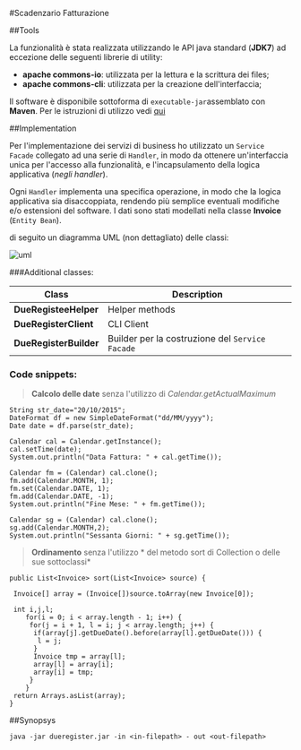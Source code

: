 #Scadenzario Fatturazione

##Tools

La funzionalità è stata realizzata utilizzando le API java standard (**JDK7**) ad eccezione delle seguenti librerie di utility:

 - **apache commons-io**: utilizzata per la lettura e la scrittura dei files;
 - **apache commons-cli**: utilizzata per la creazione dell'interfaccia;

Il software è disponibile sottoforma di `executable-jar`assemblato con **Maven**. Per le istruzioni di utilizzo vedi [qui](#synopsys) 

##Implementation

Per l'implementazione dei servizi di business ho utilizzato un `Service Facade`  collegato ad una serie di `Handler`, in modo da ottenere un'interfaccia unica per l'accesso alla funzionalità, e l'incapsulamento della logica applicativa (*negli handler*).

Ogni  `Handler` implementa una specifica operazione, in modo che la logica applicativa sia disaccoppiata, rendendo più semplice eventuali modifiche e/o estensioni del software. I dati sono stati modellati nella classe **Invoice** (`Entity Bean`).

di seguito un diagramma UML (non dettagliato) delle classi:

![uml](https://cloud.githubusercontent.com/assets/15958498/12379043/d435e7ea-bd51-11e5-867e-0e4a7efda043.png)

###Additional classes:

Class                  | Description
---------------------- | -----------
**DueRegisteeHelper**  | Helper methods
**DueRegisterClient**  | CLI Client
**DueRegisterBuilder** | Builder per la costruzione del `Service Facade`

### Code snippets:

>**Calcolo delle date** senza l'utilizzo di *Calendar.getActualMaximum*

```
String str_date="20/10/2015";
DateFormat df = new SimpleDateFormat("dd/MM/yyyy");
Date date = df.parse(str_date);

Calendar cal = Calendar.getInstance();
cal.setTime(date);
System.out.println("Data Fattura: " + cal.getTime());

Calendar fm = (Calendar) cal.clone();
fm.add(Calendar.MONTH, 1);
fm.set(Calendar.DATE, 1);
fm.add(Calendar.DATE, -1);
System.out.println("Fine Mese: " + fm.getTime());

Calendar sg = (Calendar) cal.clone();
sg.add(Calendar.MONTH,2);
System.out.println("Sessanta Giorni: " + sg.getTime());
```

>**Ordinamento** senza l'utilizzo * del metodo sort di Collection o delle sue sottoclassi*

```
public List<Invoice> sort(List<Invoice> source) {
 
 Invoice[] array = (Invoice[])source.toArray(new Invoice[0]);
 
 int i,j,l;
	for(i = 0; i < array.length - 1; i++) {
	 for(j = i + 1, l = i; j < array.length; j++) {
	  if(array[j].getDueDate().before(array[l].getDueDate())) {
	   l = j;
	  }
	  Invoice tmp = array[l];
	  array[l] = array[i];
	  array[i] = tmp;
	 }
	}
 return Arrays.asList(array);
}
```

##Synopsys
 
```
java -jar dueregister.jar -in <in-filepath> - out <out-filepath>
```

